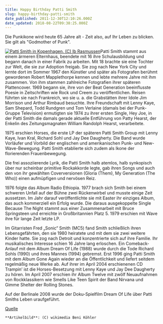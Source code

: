 ```yaml
---
title: Happy Birthday Patti Smith
slug: happy-birthday-patti-smith
date_published: 2011-12-30T12:10:26.000Z
date_updated: 2018-08-22T09:38:25.000Z
---
```


Die Punkikone wird heute 65 Jahre alt - Zeit also, auf Ihr Leben zu blicken. Sie gilt als "Godmother of Punk".

[![Patti Smith in Kopenhagen. (C) Ib Rasmussen](//thafaker.de/wp-content/uploads/2011/12/170px-Patti_Smith_Copenhagen_1976.jpg)](http://thafaker.de/wp-content/uploads/2011/12/170px-Patti_Smith_Copenhagen_1976.jpg)Patti Smith stammt aus einem ärmeren Elternhaus, beendete mit 16 ihre Schulausbildung und begann danach in einer Fabrik zu arbeiten. Mit 18 brachte sie eine Tochter zur Welt, die sie zur Adoption freigab. Sie zog nach New York City und lernte dort im Sommer 1967 den Künstler und später als Fotografen berühmt gewordenen Robert Mapplethorpe kennen und lebte mehrere Jahre mit ihm zusammen. Von ihm stammen zahlreiche Fotografien ihrer späteren Plattencover. 1969 begann sie, ihre von der Beat Generation beeinflusste Poesie in Zeitschriften wie Rock und Creem zu veröffentlichen. Reisen führten sie nach Frankreich, wo sie u. a. die Grabstätten ihrer Idole Jim Morrison und Arthur Rimbaud besuchte. Ihre Freundschaft mit Lenny Kaye, Sam Shepard, Todd Rundgren und Tom Verlaine (damals bei der Punk-Gruppe Television) ermutigten sie 1974 zu ihrer ersten Single, Hey Joe, in der Patti Smith die damals gerade aktuelle Entführung von Patty Hearst, der Enkelin des Zeitungsmagnaten William Randolph Hearst, verarbeitete.

1975 erschien Horses, die erste LP der späteren Patti Smith Group mit Lenny Kaye, Ivan Kral, Richard Sohl und Jay Dee Daugherty. Die Band wurde Vorläufer und Vorbild der englischen und amerikanischen Punk- und New-Wave-Bewegung. Patti Smith etablierte sich zudem als Ikone der florierenden Frauenbewegung.

Die frei assoziierende Lyrik, die Patti Smith halb atemlos, halb synkopisch über nur scheinbar primitive Rockakkorde legte, gab ihren Songs und auch den von ihr gewählten Coverversionen (Gloria (Them), My Generation (The Who)) einen aufmüpfigen und nervösen Reiz.

1976 folgte das Album Radio Ethiopia. 1977 brach sich Smith bei einem schweren Unfall auf der Bühne zwei Rückenwirbel und musste einige Zeit aussetzen. Im Jahr darauf veröffentlichte sie mit Easter ihr einziges Album, das auch kommerziell ein Erfolg wurde. Die daraus ausgekoppelte Single Because The Night stammt aus einer Zusammenarbeit mit Bruce Springsteen und erreichte in Großbritannien Platz 5. 1979 erschien mit Wave ihre für lange Zeit letzte LP.

Im Gitarristen Fred „Sonic“ Smith (MC5) fand Smith schließlich ihren Lebensgefährten, den sie 1980 heiratete und mit dem sie zwei weitere Kinder hatte. Sie zog nach Detroit und konzentrierte sich auf ihre Familie. Ihr musikalisches Interesse schien 16 Jahre lang erloschen. Ein Comeback-Anlauf mit dem Album Dream Of Life (1988) wurde durch die Tode Richard Sohls (1990) und ihres Mannes (1994) gebremst. Erst 1996 ging Patti Smith mit dem Album Gone Again wieder an die Öffentlichkeit und liefert seitdem regelmäßig neue Werke ab. Auf ihrer im April 2004 erschienenen CD Trampin’ ist die Horses-Besetzung mit Lenny Kaye und Jay Dee Daugherty zu hören. Im April 2007 erschien ihr Album Twelve mit zwölf Neuaufnahmen von Rockklassikern wie Smells Like Teen Spirit der Band Nirvana und Gimme Shelter der Rolling Stones.

Auf der Berlinale 2008 wurde der Doku-Spielfilm Dream Of Life über Patti Smiths Leben uraufgeführt.

[Quelle](http://de.wikipedia.org/wiki/Patti_Smith)

`**Artikelbild**: (C) wikimedia Beni Köhler`
